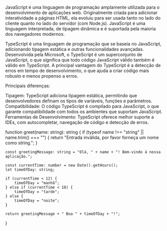 
JavaScript é uma linguagem de programação amplamente utilizada para o desenvolvimento de aplicações web. Originalmente criada para adicionar interatividade a páginas HTML, ela evoluiu para ser usada tanto no lado do cliente quanto no lado do servidor (com Node.js). JavaScript é uma linguagem interpretada, de tipagem dinâmica e é suportada pela maioria dos navegadores modernos.

TypeScript é uma linguagem de programação que se baseia no JavaScript, adicionando tipagem estática e outras funcionalidades avançadas. Desenvolvida pela Microsoft, o TypeScript é um superconjunto de JavaScript, o que significa que todo código JavaScript válido também é válido em TypeScript. A principal vantagem do TypeScript é a detecção de erros em tempo de desenvolvimento, o que ajuda a criar código mais robusto e menos propenso a erros.

Principais diferenças:

Tipagem: TypeScript adiciona tipagem estática, permitindo que desenvolvedores definam os tipos de variáveis, funções e parâmetros.
Compatibilidade: O código TypeScript é compilado para JavaScript, o que garante compatibilidade com todos os ambientes que suportam JavaScript.
Ferramentas de Desenvolvimento: TypeScript oferece melhor suporte a IDEs, com autocompletar, navegação de código e detecção de erros.

function greet(name: string): string {
    if (typeof name !== "string" || name.trim() === "") {
        return "Entrada inválida, por favor forneça um nome como string.";
    }

    const greetingMessage: string = "Olá, " + name + "! Bem-vindo à nossa aplicação.";
    
    const currentTime: number = new Date().getHours();
    let timeOfDay: string;

    if (currentTime < 12) {
        timeOfDay = "manhã";
    } else if (currentTime < 18) {
        timeOfDay = "tarde";
    } else {
        timeOfDay = "noite";
    }

    return greetingMessage + " Boa " + timeOfDay + "!";
}